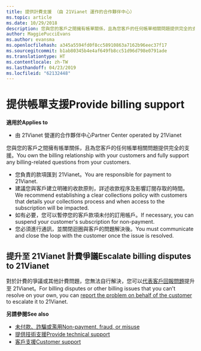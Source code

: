 ```yaml
---
title: 提供計費支援 （由 21Vianet 運作的合作夥伴中心）
ms.topic: article
ms.date: 10/29/2018
description: 您與您的客戶之間擁有帳單關係，且為您客戶的任何帳單相關問題提供完全的支援。
author: MaggiePucciEvans
ms.author: evansma
ms.openlocfilehash: a345a5594fd0f8cc58910863a7162b96eec37f17
ms.sourcegitcommit: b1ab80345b4e4af649fb8cc51d96d798e0791ade
ms.translationtype: HT
ms.contentlocale: zh-TW
ms.lasthandoff: 04/23/2019
ms.locfileid: "62132448"
---
```

# <a name="provide-billing-support"></a><span data-ttu-id="80794-103">提供帳單支援</span><span class="sxs-lookup"><span data-stu-id="80794-103">Provide billing support</span></span>

<span data-ttu-id="80794-104">**適用於**</span><span class="sxs-lookup"><span data-stu-id="80794-104">**Applies to**</span></span>

-   <span data-ttu-id="80794-105">由 21Vianet 營運的合作夥伴中心</span><span class="sxs-lookup"><span data-stu-id="80794-105">Partner Center operated by 21Vianet</span></span>

<span data-ttu-id="80794-106">您與您的客戶之間擁有帳單關係，且為您客戶的任何帳單相關問題提供完全的支援。</span><span class="sxs-lookup"><span data-stu-id="80794-106">You own the billing relationship with your customers and fully support any billing-related questions from your customers.</span></span>

-   <span data-ttu-id="80794-107">您負責的款項匯到 21Vianet。</span><span class="sxs-lookup"><span data-stu-id="80794-107">You are responsible for payment to 21Vianet.</span></span>
-   <span data-ttu-id="80794-108">建議您與客戶建立明確的收款原則，詳述收款程序及影響訂閱存取的時間。</span><span class="sxs-lookup"><span data-stu-id="80794-108">We recommend establishing a clear collections policy with customers that details your collections process and when access to the subscription will be impacted.</span></span>
-   <span data-ttu-id="80794-109">如有必要，您可以暫停您的客戶款項未付的訂用帳戶。</span><span class="sxs-lookup"><span data-stu-id="80794-109">If necessary, you can suspend your customer's subscription for non-payment.</span></span>
-   <span data-ttu-id="80794-110">您必須進行通訊，並關閉迴圈與客戶的問題解決後。</span><span class="sxs-lookup"><span data-stu-id="80794-110">You must communicate and close the loop with the customer once the issue is resolved.</span></span>

## <a href="" id="billingdisputes"></a><span data-ttu-id="80794-111">提升至 21Vianet 計費爭議</span><span class="sxs-lookup"><span data-stu-id="80794-111">Escalate billing disputes to 21Vianet</span></span>

<span data-ttu-id="80794-112">對於計費的爭議或其他計費問題，您無法自行解決，您可以[代表客戶回報問題](report-problems-on-behalf-of-a-customer.md)提升至 21Vianet。</span><span class="sxs-lookup"><span data-stu-id="80794-112">For billing disputes or other billing issues that you can't resolve on your own, you can [report the problem on behalf of the customer](report-problems-on-behalf-of-a-customer.md) to escalate it to 21Vianet.</span></span>

<span data-ttu-id="80794-113">**另請參閱**</span><span class="sxs-lookup"><span data-stu-id="80794-113">**See also**</span></span>

-   [<span data-ttu-id="80794-114">未付款、詐騙或濫用</span><span class="sxs-lookup"><span data-stu-id="80794-114">Non-payment, fraud, or misuse</span></span>](non-payment-fraud-or-misuse.md)
-   [<span data-ttu-id="80794-115">提供技術支援</span><span class="sxs-lookup"><span data-stu-id="80794-115">Provide technical support</span></span>](provide-technical-support.md)
-   [<span data-ttu-id="80794-116">客戶支援</span><span class="sxs-lookup"><span data-stu-id="80794-116">Customer support</span></span>](customer-support.md)

